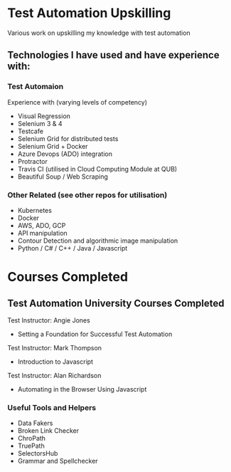 # Test Automation Upskilling
Various work on upskilling my knowledge with test automation 

## Technologies I have used and have experience with: 

### Test Automaion 
Experience with (varying levels of competency) 
- Visual Regression 
- Selenium 3 & 4 
- Testcafe 
- Selenium Grid for distributed tests
- Selenium Grid + Docker
- Azure Devops (ADO) integration 
- Protractor
- Travis CI (utilised in Cloud Computing Module at QUB) 
- Beautiful Soup / Web Scraping 

### Other Related (see other repos for utilisation) 
- Kubernetes 
- Docker 
- AWS, ADO, GCP
- API manipulation 
- Contour Detection and algorithmic image manipulation 
- Python / C# / C++ / Java / Javascript 


# Courses Completed

## Test Automation University Courses Completed

Test Instructor: Angie Jones
- Setting a Foundation for Successful Test Automation 

Test Instructor: Mark Thompson
* Introduction to Javascript

Test Instructor: Alan Richardson
* Automating in the Browser Using Javascript

### Useful Tools and Helpers
- Data Fakers 
- Broken Link Checker
- ChroPath 
- TruePath
- SelectorsHub
- Grammar and Spellchecker
